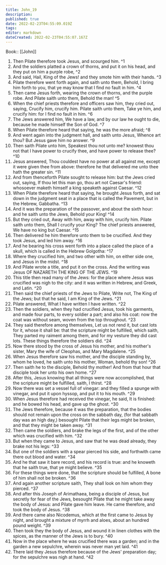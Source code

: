 ```yaml
---
title: John_19
description: 
published: true
date: 2022-02-23T04:55:09.019Z
tags: 
editor: markdown
dateCreated: 2022-02-23T04:55:07.167Z
---
```


 Book:: [[John]]
 1. Then Pilate therefore took Jesus, and scourged him. ^1
 2. And the soldiers platted a crown of thorns, and put it on his head, and they put on him a purple robe, ^2
 3. And said, Hail, King of the Jews! and they smote him with their hands. ^3
 4. Pilate therefore went forth again, and saith unto them, Behold, I bring him forth to you, that ye may know that I find no fault in him. ^4
 5. Then came Jesus forth, wearing the crown of thorns, and the purple robe. And Pilate saith unto them, Behold the man! ^5
 6. When the chief priests therefore and officers saw him, they cried out, saying, Crucify him, crucify him. Pilate saith unto them, Take ye him, and crucify him: for I find no fault in him. ^6
 7. The Jews answered him, We have a law, and by our law he ought to die, because he made himself the Son of God. ^7
 8. When Pilate therefore heard that saying, he was the more afraid; ^8
 9. And went again into the judgment hall, and saith unto Jesus, Whence art thou? But Jesus gave him no answer. ^9
 10. Then saith Pilate unto him, Speakest thou not unto me? knowest thou not that I have power to crucify thee, and have power to release thee? ^10
 11. Jesus answered, Thou couldest have no power at all against me, except it were given thee from above: therefore he that delivered me unto thee hath the greater sin. ^11
 12. And from thenceforth Pilate sought to release him: but the Jews cried out, saying, If thou let this man go, thou art not Caesar's friend: whosoever maketh himself a king speaketh against Caesar. ^12
 13. When Pilate therefore heard that saying, he brought Jesus forth, and sat down in the judgment seat in a place that is called the Pavement, but in the Hebrew, Gabbatha. ^13
 14. And it was the preparation of the passover, and about the sixth hour: and he saith unto the Jews, Behold your King! ^14
 15. But they cried out, Away with him, away with him, crucify him. Pilate saith unto them, Shall I crucify your King? The chief priests answered, We have no king but Caesar. ^15
 16. Then delivered he him therefore unto them to be crucified. And they took Jesus, and led him away. ^16
 17. And he bearing his cross went forth into a place called the place of a skull, which is called in the Hebrew Golgotha: ^17
 18. Where they crucified him, and two other with him, on either side one, and Jesus in the midst. ^18
 19. And Pilate wrote a title, and put it on the cross. And the writing was Jesus OF NAZARETH THE KING OF THE JEWS. ^19
 20. This title then read many of the Jews: for the place where Jesus was crucified was nigh to the city: and it was written in Hebrew, and Greek, and Latin. ^20
 21. Then said the chief priests of the Jews to Pilate, Write not, The King of the Jews; but that he said, I am King of the Jews. ^21
 22. Pilate answered, What I have written I have written. ^22
 23. Then the soldiers, when they had crucified Jesus, took his garments, and made four parts, to every soldier a part; and also his coat: now the coat was without seam, woven from the top throughout. ^23
 24. They said therefore among themselves, Let us not rend it, but cast lots for it, whose it shall be: that the scripture might be fulfilled, which saith, They parted my raiment among them, and for my vesture they did cast lots. These things therefore the soldiers did. ^24
 25. Now there stood by the cross of Jesus his mother, and his mother's sister, Mary the wife of Cleophas, and Mary Magdalene. ^25
 26. When Jesus therefore saw his mother, and the disciple standing by, whom he loved, he saith unto his mother, Woman, behold thy son! ^26
 27. Then saith he to the disciple, Behold thy mother! And from that hour that disciple took her unto his own home. ^27
 28. After this, Jesus knowing that all things were now accomplished, that the scripture might be fulfilled, saith, I thirst. ^28
 29. Now there was set a vessel full of vinegar: and they filled a spunge with vinegar, and put it upon hyssop, and put it to his mouth. ^29
 30. When Jesus therefore had received the vinegar, he said, It is finished: and he bowed his head, and gave up the ghost. ^30
 31. The Jews therefore, because it was the preparation, that the bodies should not remain upon the cross on the sabbath day, (for that sabbath day was an high day,) besought Pilate that their legs might be broken, and that they might be taken away. ^31
 32. Then came the soldiers, and brake the legs of the first, and of the other which was crucified with him. ^32
 33. But when they came to Jesus, and saw that he was dead already, they brake not his legs: ^33
 34. But one of the soldiers with a spear pierced his side, and forthwith came there out blood and water. ^34
 35. And he that saw it bare record, and his record is true: and he knoweth that he saith true, that ye might believe. ^35
 36. For these things were done, that the scripture should be fulfilled, A bone of him shall not be broken. ^36
 37. And again another scripture saith, They shall look on him whom they pierced. ^37
 38. And after this Joseph of Arimathaea, being a disciple of Jesus, but secretly for fear of the Jews, besought Pilate that he might take away the body of Jesus: and Pilate gave him leave. He came therefore, and took the body of Jesus. ^38
 39. And there came also Nicodemus, which at the first came to Jesus by night, and brought a mixture of myrrh and aloes, about an hundred pound weight. ^39
 40. Then took they the body of Jesus, and wound it in linen clothes with the spices, as the manner of the Jews is to bury. ^40
 41. Now in the place where he was crucified there was a garden; and in the garden a new sepulchre, wherein was never man yet laid. ^41
 42. There laid they Jesus therefore because of the Jews' preparation day; for the sepulchre was nigh at hand. ^42
